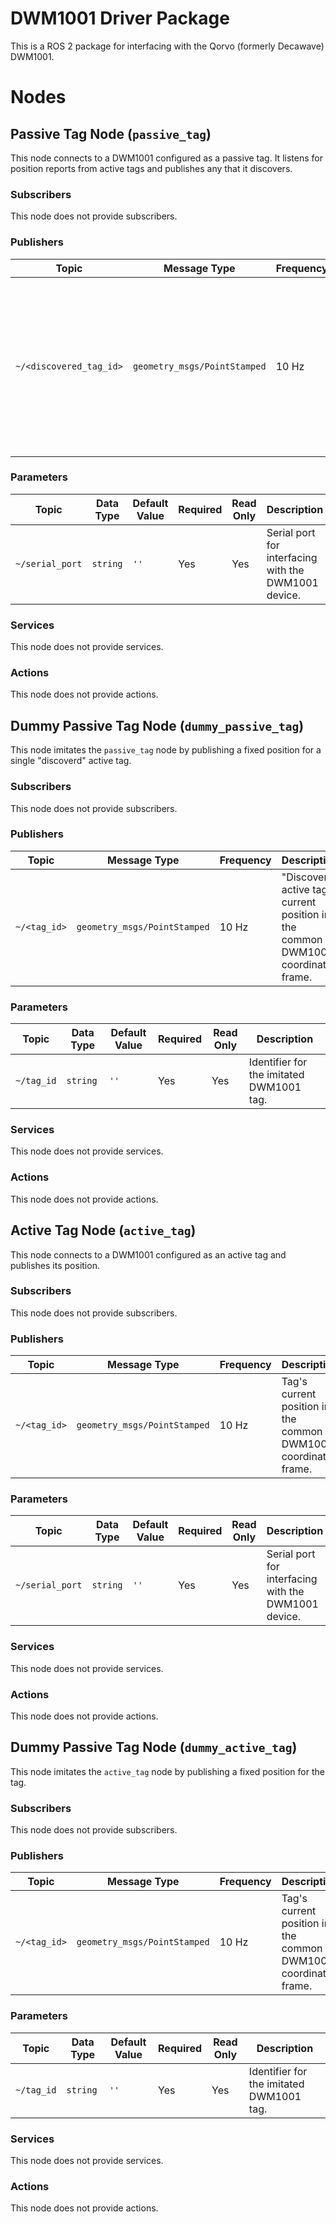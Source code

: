 # DWM1001 Driver Package

This is a ROS 2 package for interfacing with the Qorvo (formerly Decawave) DWM1001.

# Nodes

## Passive Tag Node (`passive_tag`)

This node connects to a DWM1001 configured as a passive tag. It listens for position reports from active tags and
publishes any that it discovers.

### Subscribers

This node does not provide subscribers.

### Publishers

| Topic | Message Type | Frequency | Description |
|-------|--------------|-----------|-------------|
| `~/<discovered_tag_id>` | `geometry_msgs/PointStamped` | 10 Hz | Discovered active tag position. This node creates a publisher for each discovered DWM1001 active tag, and the topic name is the tag's identifier. |

### Parameters

| Topic | Data Type | Default Value | Required | Read Only | Description |
|-------|-----------|---------------|----------|-----------|-------------|
| `~/serial_port` | `string` | `''` | Yes | Yes | Serial port for interfacing with the DWM1001 device. |

### Services

This node does not provide services.

### Actions

This node does not provide actions.


## Dummy Passive Tag Node (`dummy_passive_tag`)

This node imitates the `passive_tag` node by publishing a fixed position for a single "discoverd" active tag.

### Subscribers

This node does not provide subscribers.

### Publishers

| Topic | Message Type | Frequency | Description |
|-------|--------------|-----------|-------------|
| `~/<tag_id>` | `geometry_msgs/PointStamped` | 10 Hz | "Discoverd" active tag's current position in the common DWM1001 coordinate frame. |

### Parameters

| Topic | Data Type | Default Value | Required | Read Only | Description |
|-------|-----------|---------------|----------|-----------|-------------|
| `~/tag_id` | `string` | `''` | Yes | Yes | Identifier for the imitated DWM1001 tag. |

### Services

This node does not provide services.

### Actions

This node does not provide actions.


## Active Tag Node (`active_tag`)

This node connects to a DWM1001 configured as an active tag and publishes its position.

### Subscribers

This node does not provide subscribers.

### Publishers

| Topic | Message Type | Frequency | Description |
|-------|--------------|-----------|-------------|
| `~/<tag_id>` | `geometry_msgs/PointStamped` | 10 Hz | Tag's current position in the common DWM1001 coordinate frame. |

### Parameters

| Topic | Data Type | Default Value | Required | Read Only | Description |
|-------|-----------|---------------|----------|-----------|-------------|
| `~/serial_port` | `string` | `''` | Yes | Yes | Serial port for interfacing with the DWM1001 device. |

### Services

This node does not provide services.

### Actions

This node does not provide actions.


## Dummy Passive Tag Node (`dummy_active_tag`)

This node imitates the `active_tag` node by publishing a fixed position for the tag.

### Subscribers

This node does not provide subscribers.

### Publishers

| Topic | Message Type | Frequency | Description |
|-------|--------------|-----------|-------------|
| `~/<tag_id>` | `geometry_msgs/PointStamped` | 10 Hz | Tag's current position in the common DWM1001 coordinate frame. |

### Parameters

| Topic | Data Type | Default Value | Required | Read Only | Description |
|-------|-----------|---------------|----------|-----------|-------------|
| `~/tag_id` | `string` | `''` | Yes | Yes | Identifier for the imitated DWM1001 tag. |

### Services

This node does not provide services.

### Actions

This node does not provide actions.
